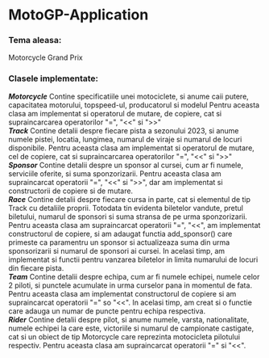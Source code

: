 # MotoGP-Application
### Tema aleasa:

Motorcycle Grand Prix

### Clasele implementate: 

***Motorcycle*** Contine specificatiile unei motociclete, si anume caii putere, capacitatea motorului, topspeed-ul, producatorul si modelul
                 Pentru aceasta clasa am implementat si operatorul de mutare, de copiere, cat si supraincarcarea operatorilor "=", "<<" si ">>"
<br>
***Track*** Contine detalii despre fiecare pista a sezonului 2023, si anume numele pistei, locatia, lungimea, numarul de viraje si numarul de locuri disponibile.
Pentru aceasta clasa am implementat si operatorul de mutare, cel de copiere, cat si supraincarcarea operatorilor "=", "<<" si ">>"
<br>
***Sponsor*** Contine detalii despre un sponsor al cursei, cum ar fi numele, serviciile oferite, si suma sponzorizarii.
Pentru aceasta clasa am supraincarcat operatorii "=", "<<" si ">>", dar am implementat si constructorii de copiere si de mutare.
<br>
***Race*** Contine detalii despre fiecare cursa in parte, cat si elementul de tip Track cu detaliile proprii. Totodata tin evidenta biletelor vandute, pretul biletului, numarul de sponsori si suma stransa de pe urma sponzorizarii.
Pentru aceasta clasa am supraincarcat operatorii "=", "<<", am implementat constructorul de copiere, si am adaugat functia add_sponsor() care primeste ca paramentru un sponsor si actualizeaza suma din urma sponsorizarii si numarul de sponsori ai cursei. In acelasi timp, am implementat si functii pentru vanzarea biletelor in limita numarului de locuri din fiecare pista.
<br>
***Team*** Contine detalii despre echipa, cum ar fi numele echipei, numele celor 2 piloti, si punctele acumulate in urma curselor pana in momentul de fata.
Pentru aceasta clasa am implementat constructorul de copiere si am supraincarcat operatorii "=" so "<<". In acelasi timp, am creat si o functie care adauga un numar de puncte pentru echipa respectiva.
<br>
***Rider*** Contine detalii despre pilot, si anume numele, varsta, nationalitate, numele echipei la care este, victoriile si numarul de campionate castigate, cat si un obiect de tip Motorcycle care reprezinta motocicleta pilotului respectiv. Pentru aceasta clasa am supraincarcat operatorii "=" si "<<".
<br>
